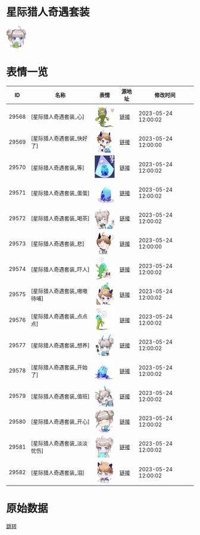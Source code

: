# 星际猎人奇遇套装

<img src="./cover.png" height="60" alt="cover" />

# 表情一览

|ID|名称|表情|源地址|修改时间|
|----|----|----|----|----|
|29568|[星际猎人奇遇套装_心]|<img src="./pic/029568_%5B星际猎人奇遇套装_心%5D.png" height="60" alt="心"/>|[链接](https://i0.hdslb.com/bfs/garb/04cf493bbfe4cbea3c49d6cd414ca059e4e8d113.png)|2023-05-24 12:00:02|
|29569|[星际猎人奇遇套装_快好了]|<img src="./pic/029569_%5B星际猎人奇遇套装_快好了%5D.png" height="60" alt="快好了"/>|[链接](https://i0.hdslb.com/bfs/garb/d1e0a286965d5ea88ad29eeb72191f31bb1163ee.png)|2023-05-24 12:00:00|
|29570|[星际猎人奇遇套装_等]|<img src="./pic/029570_%5B星际猎人奇遇套装_等%5D.png" height="60" alt="等"/>|[链接](https://i0.hdslb.com/bfs/garb/cc2198cdfd8df1f68f06d5ffad9df8881113be37.png)|2023-05-24 12:00:02|
|29571|[星际猎人奇遇套装_蛋蛋]|<img src="./pic/029571_%5B星际猎人奇遇套装_蛋蛋%5D.png" height="60" alt="蛋蛋"/>|[链接](https://i0.hdslb.com/bfs/garb/c30fcdcd7a18165079dcde0223ea17dbbcc3ea7f.png)|2023-05-24 12:00:02|
|29572|[星际猎人奇遇套装_喝茶]|<img src="./pic/029572_%5B星际猎人奇遇套装_喝茶%5D.png" height="60" alt="喝茶"/>|[链接](https://i0.hdslb.com/bfs/garb/758de37dba75b927c7e3858b6e606b87c557b0af.png)|2023-05-24 12:00:02|
|29573|[星际猎人奇遇套装_悲]|<img src="./pic/029573_%5B星际猎人奇遇套装_悲%5D.png" height="60" alt="悲"/>|[链接](https://i0.hdslb.com/bfs/garb/51a307fd7696a00a6cffd7a8b19f610ea5a0890f.png)|2023-05-24 12:00:00|
|29574|[星际猎人奇遇套装_吓人]|<img src="./pic/029574_%5B星际猎人奇遇套装_吓人%5D.png" height="60" alt="吓人"/>|[链接](https://i0.hdslb.com/bfs/garb/da01dfbed698c091ccac01fbd2a05a9a9c40d78b.png)|2023-05-24 12:00:02|
|29575|[星际猎人奇遇套装_嗷嗷待哺]|<img src="./pic/029575_%5B星际猎人奇遇套装_嗷嗷待哺%5D.png" height="60" alt="嗷嗷待哺"/>|[链接](https://i0.hdslb.com/bfs/garb/ea76123a8dea8aedd2fca97d8f97a57db44ca345.png)|2023-05-24 12:00:02|
|29576|[星际猎人奇遇套装_点点点]|<img src="./pic/029576_%5B星际猎人奇遇套装_点点点%5D.png" height="60" alt="点点点"/>|[链接](https://i0.hdslb.com/bfs/garb/a920771e2641445c7c435c2989ac1eebd5e6b01a.png)|2023-05-24 12:00:02|
|29577|[星际猎人奇遇套装_想养]|<img src="./pic/029577_%5B星际猎人奇遇套装_想养%5D.png" height="60" alt="想养"/>|[链接](https://i0.hdslb.com/bfs/garb/2935ff39588e430c2a34fc2a4f34da77af4071c3.png)|2023-05-24 12:00:02|
|29578|[星际猎人奇遇套装_开始了]|<img src="./pic/029578_%5B星际猎人奇遇套装_开始了%5D.png" height="60" alt="开始了"/>|[链接](https://i0.hdslb.com/bfs/garb/4fb9033acbb8c2e0bb30b53ad707c77f587a5cbb.png)|2023-05-24 12:00:02|
|29579|[星际猎人奇遇套装_值班]|<img src="./pic/029579_%5B星际猎人奇遇套装_值班%5D.png" height="60" alt="值班"/>|[链接](https://i0.hdslb.com/bfs/garb/a5376bc63cd1687e6532b5e40b0472999c5491f5.png)|2023-05-24 12:00:02|
|29580|[星际猎人奇遇套装_开心]|<img src="./pic/029580_%5B星际猎人奇遇套装_开心%5D.png" height="60" alt="开心"/>|[链接](https://i0.hdslb.com/bfs/garb/eb8704e093fb382afbec29190c6ca98c9bd37627.png)|2023-05-24 12:00:02|
|29581|[星际猎人奇遇套装_淡淡忧伤]|<img src="./pic/029581_%5B星际猎人奇遇套装_淡淡忧伤%5D.png" height="60" alt="淡淡忧伤"/>|[链接](https://i0.hdslb.com/bfs/garb/cd7762362d73216327b06bdcc35ac6d628963c74.png)|2023-05-24 12:00:02|
|29582|[星际猎人奇遇套装_泪]|<img src="./pic/029582_%5B星际猎人奇遇套装_泪%5D.png" height="60" alt="泪"/>|[链接](https://i0.hdslb.com/bfs/garb/efd4afe5dd6cec3af8db8b9805e8cd0e12c23b22.png)|2023-05-24 12:00:02|

# 原始数据

[跳转](./raw.json)

